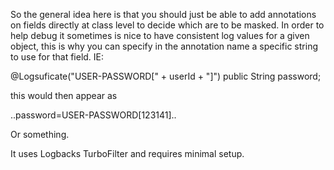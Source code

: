 So the general idea here is that you should just be able to add annotations on fields directly at class level
to decide which are to be masked. In order to help debug it sometimes is nice to have consistent log values
for a given object, this is why you can specify in the annotation name a specific string to use for that field. IE:

@Logsuficate("USER-PASSWORD[" + userId + "]")
public String password;

this would then appear as

..password=USER-PASSWORD[123141]..

Or something.

It uses Logbacks TurboFilter and requires minimal setup.